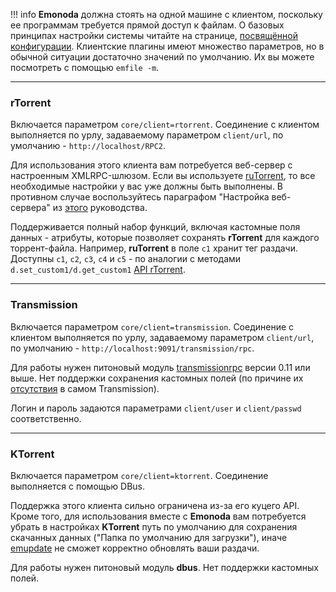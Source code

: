 !!! info
    **Emonoda** должна стоять на одной машине с клиентом, поскольку ее программам требуется прямой доступ к файлам. О базовых принципах настройки системы читайте на странице, [посвящённой конфигурации](config). Клиентские плагины имеют множество параметров, но в обычной ситуации достаточно значений по умолчанию. Их вы можете посмотреть с помощью `emfile -m`.


***
### rTorrent

Включается параметром `core/client=rtorrent`. Соединение с клиентом выполняется по урлу, задаваемому параметром `client/url`, по умолчанию - `http://localhost/RPC2`.

Для использования этого клиента вам потребуется веб-сервер с настроенным XMLRPC-шлюзом. Если вы используете [ruTorrent](https://github.com/Novik/ruTorrent), то все необходимые настройки у вас уже должны быть выполнены. В противном случае воспользуйтесь параграфом "Настройка веб-сервера" из [этого](https://wiki.archlinux.org/index.php/RuTorrent_(%D0%A0%D1%83%D1%81%D1%81%D0%BA%D0%B8%D0%B9)) руководства.

Поддерживается полный набор функций, включая кастомные поля данных - атрибуты, которые позволяет сохранять **rTorrent** для каждого торрент-файла. Например, **ruTorrent** в поле `c1` хранит тег раздачи. Доступны `c1`, `c2`, `c3`, `c4` и `c5` - по аналогии с методами `d.set_custom1/d.get_custom1` [API rTorrent](rTorrent-XMLRPC-Reference).


***
### Transmission
Включается параметром `core/client=transmission`. Соединение с клиентом выполняется по урлу, задаваемому параметром `client/url`, по умолчанию - `http://localhost:9091/transmission/rpc`.

Для работы нужен питоновый модуль [transmissionrpc](https://bitbucket.org/blueluna/transmissionrpc) версии 0.11 или выше. Нет поддержки сохранения кастомных полей (по причине их [отсутствия](https://trac.transmissionbt.com/ticket/2175) в самом Transmission).

Логин и пароль задаются параметрами `client/user` и `client/passwd` соответственно.


***
### KTorrent

Включается параметром `core/client=ktorrent`. Соединение выполняется с помощью DBus.

Поддержка этого клиента сильно ограничена из-за его куцего API. Кроме того, для использования вместе с **Emonoda** вам потребуется убрать в настройках **KTorrent** путь по умолчанию для сохранения скачанных данных ("Папка по умолчанию для загрузки"), иначе [emupdate](emupdate) не сможет корректно обновлять ваши раздачи.

Для работы нужен питоновый модуль **dbus**. Нет поддержки кастомных полей.
